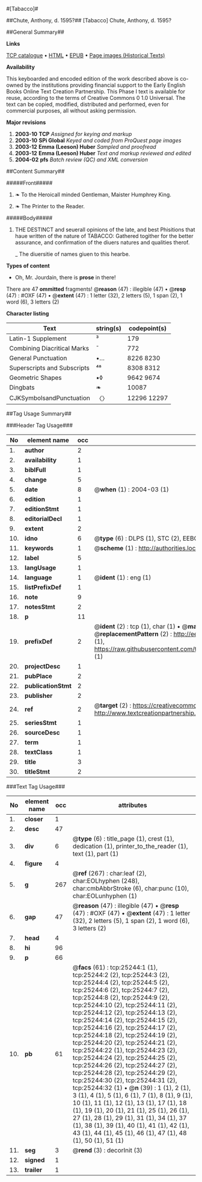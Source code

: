 #[Tabacco]#

##Chute, Anthony, d. 1595?##
[Tabacco]
Chute, Anthony, d. 1595?

##General Summary##

**Links**

[TCP catalogue](http://www.ota.ox.ac.uk/tcp/)  • 
[HTML](http://tei.it.ox.ac.uk/tcp/Texts-HTML/free/A18/A18770.html)  • 
[EPUB](http://tei.it.ox.ac.uk/tcp/Texts-EPUB/free/A18/A18770.epub) • 
[Page images (Historical Texts)](https://data.historicaltexts.jisc.ac.uk/view?pubId=eebo-22220847e&pageId=eebo-22220847e-25244-1)

**Availability**

This keyboarded and encoded edition of the
	       work described above is co-owned by the institutions
	       providing financial support to the Early English Books
	       Online Text Creation Partnership. This Phase I text is
	       available for reuse, according to the terms of Creative
	       Commons 0 1.0 Universal. The text can be copied,
	       modified, distributed and performed, even for
	       commercial purposes, all without asking permission.

**Major revisions**

1. __2003-10__ __TCP__ *Assigned for keying and markup*
1. __2003-10__ __SPi Global__ *Keyed and coded from ProQuest page images*
1. __2003-12__ __Emma (Leeson) Huber__ *Sampled and proofread*
1. __2003-12__ __Emma (Leeson) Huber__ *Text and markup reviewed and edited*
1. __2004-02__ __pfs__ *Batch review (QC) and XML conversion*

##Content Summary##

#####Front#####

1. ❧ To the Heroicall minded Gentleman, Maister Humphrey King.

1. ❧ The Printer to the Reader.

#####Body#####

1. THE DESTINCT and seuerall opinions of the late, and best Phisitions that haue written of the nature of TABACCO: Gathered togither for the better assurance, and confirmation of the diuers natures and qualities therof.

    _ The diuersitie of names giuen to this hearbe.

**Types of content**

  * Oh, Mr. Jourdain, there is **prose** in there!

There are 47 **ommitted** fragments! 
 @__reason__ (47) : illegible (47)  •  @__resp__ (47) : #OXF (47)  •  @__extent__ (47) : 1 letter (32), 2 letters (5), 1 span (2), 1 word (6), 3 letters (2)

**Character listing**


|Text|string(s)|codepoint(s)|
|---|---|---|
|Latin-1 Supplement|³|179|
|Combining             Diacritical Marks|̄|772|
|General Punctuation|•…|8226 8230|
|Superscripts             and Subscripts|⁴⁸|8308 8312|
|Geometric Shapes|▪◊|9642 9674|
|Dingbats|❧|10087|
|CJKSymbolsandPunctuation|〈〉|12296 12297|

##Tag Usage Summary##

###Header Tag Usage###

|No|element name|occ|attributes|
|---|---|---|---|
|1.|__author__|2||
|2.|__availability__|1||
|3.|__biblFull__|1||
|4.|__change__|5||
|5.|__date__|8| @__when__ (1) : 2004-03 (1)|
|6.|__edition__|1||
|7.|__editionStmt__|1||
|8.|__editorialDecl__|1||
|9.|__extent__|2||
|10.|__idno__|6| @__type__ (6) : DLPS (1), STC (2), EEBO-CITATION (1), OCLC (1), VID (1)|
|11.|__keywords__|1| @__scheme__ (1) : http://authorities.loc.gov/ (1)|
|12.|__label__|5||
|13.|__langUsage__|1||
|14.|__language__|1| @__ident__ (1) : eng (1)|
|15.|__listPrefixDef__|1||
|16.|__note__|9||
|17.|__notesStmt__|2||
|18.|__p__|11||
|19.|__prefixDef__|2| @__ident__ (2) : tcp (1), char (1)  •  @__matchPattern__ (2) : ([0-9\-]+):([0-9IVX]+) (1), (.+) (1)  •  @__replacementPattern__ (2) : http://eebo.chadwyck.com/downloadtiff?vid=$1&page=$2 (1), https://raw.githubusercontent.com/textcreationpartnership/Texts/master/tcpchars.xml#$1 (1)|
|20.|__projectDesc__|1||
|21.|__pubPlace__|2||
|22.|__publicationStmt__|2||
|23.|__publisher__|2||
|24.|__ref__|2| @__target__ (2) : https://creativecommons.org/publicdomain/zero/1.0/ (1), http://www.textcreationpartnership.org/docs/. (1)|
|25.|__seriesStmt__|1||
|26.|__sourceDesc__|1||
|27.|__term__|1||
|28.|__textClass__|1||
|29.|__title__|3||
|30.|__titleStmt__|2||


###Text Tag Usage###

|No|element name|occ|attributes|
|---|---|---|---|
|1.|__closer__|1||
|2.|__desc__|47||
|3.|__div__|6| @__type__ (6) : title_page (1), crest (1), dedication (1), printer_to_the_reader (1), text (1), part (1)|
|4.|__figure__|4||
|5.|__g__|267| @__ref__ (267) : char:leaf (2), char:EOLhyphen (248), char:cmbAbbrStroke (6), char:punc (10), char:EOLunhyphen (1)|
|6.|__gap__|47| @__reason__ (47) : illegible (47)  •  @__resp__ (47) : #OXF (47)  •  @__extent__ (47) : 1 letter (32), 2 letters (5), 1 span (2), 1 word (6), 3 letters (2)|
|7.|__head__|4||
|8.|__hi__|96||
|9.|__p__|66||
|10.|__pb__|61| @__facs__ (61) : tcp:25244:1 (1), tcp:25244:2 (2), tcp:25244:3 (2), tcp:25244:4 (2), tcp:25244:5 (2), tcp:25244:6 (2), tcp:25244:7 (2), tcp:25244:8 (2), tcp:25244:9 (2), tcp:25244:10 (2), tcp:25244:11 (2), tcp:25244:12 (2), tcp:25244:13 (2), tcp:25244:14 (2), tcp:25244:15 (2), tcp:25244:16 (2), tcp:25244:17 (2), tcp:25244:18 (2), tcp:25244:19 (2), tcp:25244:20 (2), tcp:25244:21 (2), tcp:25244:22 (1), tcp:25244:23 (2), tcp:25244:24 (2), tcp:25244:25 (2), tcp:25244:26 (2), tcp:25244:27 (2), tcp:25244:28 (2), tcp:25244:29 (2), tcp:25244:30 (2), tcp:25244:31 (2), tcp:25244:32 (1)  •  @__n__ (39) : 1 (1), 2 (1), 3 (1), 4 (1), 5 (1), 6 (1), 7 (1), 8 (1), 9 (1), 10 (1), 11 (1), 12 (1), 13 (1), 17 (1), 18 (1), 19 (1), 20 (1), 21 (1), 25 (1), 26 (1), 27 (1), 28 (1), 29 (1), 31 (1), 34 (1), 37 (1), 38 (1), 39 (1), 40 (1), 41 (1), 42 (1), 43 (1), 44 (1), 45 (1), 46 (1), 47 (1), 48 (1), 50 (1), 51 (1)|
|11.|__seg__|3| @__rend__ (3) : decorInit (3)|
|12.|__signed__|1||
|13.|__trailer__|1||
